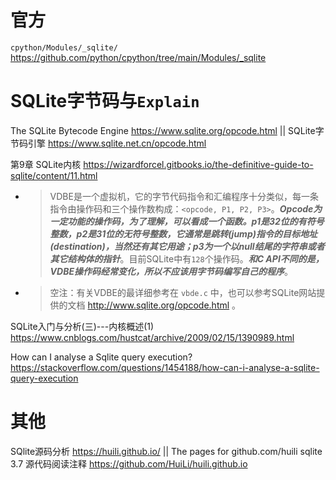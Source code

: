 
# 官方

`cpython/Modules/_sqlite/` https://github.com/python/cpython/tree/main/Modules/_sqlite

# SQLite字节码与`Explain`

The SQLite Bytecode Engine https://www.sqlite.org/opcode.html || SQLite字节码引擎 https://www.sqlite.net.cn/opcode.html

第9章 SQLite内核 https://wizardforcel.gitbooks.io/the-definitive-guide-to-sqlite/content/11.html
- > VDBE是一个虚拟机，它的字节代码指令和汇编程序十分类似，每一条指令由操作码和三个操作数构成：`<opcode, P1, P2, P3>`。***Opcode为一定功能的操作码，为了理解，可以看成一个函数。p1是32位的有符号整数，p2是31位的无符号整数，它通常是跳转(jump)指令的目标地址(destination)，当然还有其它用途；p3为一个以null结尾的字符串或者其它结构体的指针***。目前SQLite中有`128`个操作码。***和C API不同的是，VDBE操作码经常变化，所以不应该用字节码编写自己的程序***。
- > 空注：有关VDBE的最详细参考在 `vbde.c` 中，也可以参考SQLite网站提供的文档 http://www.sqlite.org/opcode.html 。

SQLite入门与分析(三)---内核概述(1) https://www.cnblogs.com/hustcat/archive/2009/02/15/1390989.html

How can I analyse a Sqlite query execution? https://stackoverflow.com/questions/1454188/how-can-i-analyse-a-sqlite-query-execution

# 其他

SQlite源码分析 https://huili.github.io/ || The pages for github.com/huili sqlite 3.7 源代码阅读注释 https://github.com/HuiLi/huili.github.io
